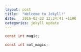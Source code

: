 ```yaml
---
layout: post
title:  "Welcome to Jekyll!"
date:   2016-02-22 12:34:41 +1100
categories: jekyll update
---
```


```c
const int magic;
```

```c linenos:true start:5
const int not_magic;
```
